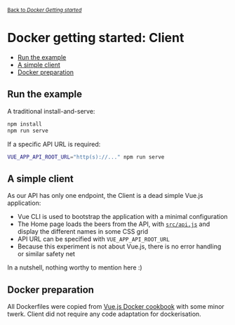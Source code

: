 <sub>[Back to _Docker Getting started_](../README.md)</sub>

# Docker getting started: Client <!-- omit in toc -->

- [Run the example](#run-the-example)
- [A simple client](#a-simple-client)
- [Docker preparation](#docker-preparation)

## Run the example

A traditional install-and-serve:

```sh
npm install
npm run serve
```

If a specific API URL is required:

```sh
VUE_APP_API_ROOT_URL="http(s)://..." npm run serve
```

## A simple client

As our API has only one endpoint, the Client is a dead simple Vue.js application:

- Vue CLI is used to bootstrap the application with a minimal configuration
- The Home page loads the beers from the API, with [`src/api.js`](./src/api.js) and display the different names in some CSS grid
- API URL can be specified with `VUE_APP_API_ROOT_URL`
- Because this experiment is not about Vue.js, there is no error handling or similar safety net

In a nutshell, nothing worthy to mention here :)

## Docker preparation

All Dockerfiles were copied from [Vue.js Docker cookbook](https://vuejs.org/v2/cookbook/dockerize-vuejs-app.html) with some minor twerk. Client did not require any code adaptation for dockerisation.
